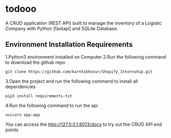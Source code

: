 # todooo
A  CRUD application (REST API) built to manage the inventory of a Logistic Company with Python [fastapi] and SQLite Database. 


## Environment Installation Requirements 

1.Python3 environment installed on Computer
2.Run the following command to download the github repo 

```
git clone https://github.com/karthikhosur/Shopify_Internship.git
```

3.Open the project and run the following command to install all dependencies

```
pip3 install requirements.txt
```

4.Run the following command to run the api

```
uvicorn app:app 
```

You can access the http://127.0.0.1:8013/docs to try out the CRUD API end points 

